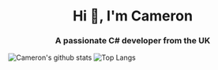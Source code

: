 <h1 align="center">Hi 👋, I'm Cameron</h1>
<h3 align="center">A passionate C# developer from the UK</h3>



![Cameron's github stats](https://github-readme-stats.cameron-stuart.vercel.app/api?username=cameron-stuart&show_icons=true&count_private=true&include_all_commits=true&hide=contribs&line_height=31&hide_title=true&theme=dracula&hide_border=true)
![Top Langs](https://github-readme-stats.cameron-stuart.vercel.app/api/top-langs/?username=Cameron-Stuart&layout=compact&card_width=309&theme=dracula&hide_border=true)
